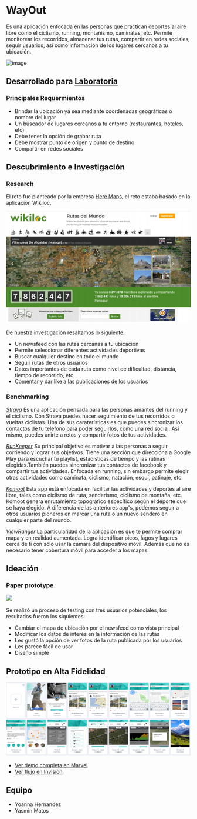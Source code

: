 # WayOut

Es una aplicación enfocada en las personas que practican deportes al aire libre como el ciclismo, running, montañismo, caminatas, etc. Permite monitorear los recorridos, almacenar tus rutas, compartir en redes sociales, seguir usuarios, así como información de los lugares cercanos a tu ubicación.

![image](https://user-images.githubusercontent.com/32310691/38592800-bd931dda-3d03-11e8-9166-26028b5892cd.png)

## Desarrollado para [Laboratoria](http://www.laboratoria.la/)

### Principales Requermientos

+ Brindar la ubicación ya sea mediante coordenadas geográficas o nombre del lugar
+ Un buscador de lugares cercanos a tu entorno (restaurantes, hoteles, etc)
+ Debe tener la opción de grabar ruta
+ Debe mostrar punto de origen y punto de destino
+ Compartir en redes sociales

## Descubrimiento e Investigación 

### Research

El reto fue planteado por la empresa [Here Maps](https://www.here.com/en), el reto estaba basado en la aplicación Wikiloc.

![](assets/img/wikiloc.png)

De nuestra investigación resaltamos lo siguiente:
+ Un newsfeed con las rutas cercanas a tu ubicación
+ Permite seleccionar diferentes actividades deportivas
+ Buscar cualquier destino en todo el mundo
+ Seguir rutas de otros usuarios
+ Datos importantes de cada ruta como nivel de dificultad, distancia, tiempo de recorrido, etc.
+ Comentar y dar like a las publicaciones de los usuarios

### Benchmarking

_[Strava](https://www.strava.com/mobile)_ Es una aplicación pensada para las personas amantes del running y el ciclismo. Con Strava puedes hacer seguimiento de tus recorridos o vueltas ciclistas. Una de sus caraterísticas es que puedes sincronizar los contactos de tu teléfono para poder seguirlos, como una red social. Así mismo, puedes unirte a retos y compartir fotos de tus actividades.

_[RunKeeper](https://runkeeper.com/index)_ Su principal objetivo es motivar a las personas a seguir corriendo y lograr sus objetivos. Tiene una sección que direcciona a Google Play para escuchar tu playlist, estadísticas de tiempo y las rutinas elegidas.También puedes sincronizar tus contactos de facebook y compartir tus actividades. Enfocada en running, sin embargo permite elegir otras actividades como caminata, ciclismo, natación, esquí, patinaje, etc.

_[Komoot](https://www.komoot.com/)_ Esta app está enfocada en facilitar las actividades y deportes al aire libre, tales como ciclismo de ruta, senderismo, ciclismo de montaña, etc. Komoot genera enrutamiento topográfico específico según el deporte que se haya elegido. A diferencia de las anteriores app's, podemos seguir a otros usuarios pioneros en marcar una ruta o un nuevo sendero en cualquier parte del mundo.

_[ViewRanger](http://www.viewranger.com/es)_ La particularidad de la aplicación es que te permite comprar mapa y en realidad aumentada. Logra identificar picos, lagos y lugares cerca de ti con sólo usar la cámara del dispositivo móvil. Además que no es necesario tener cobertura móvil para acceder a los mapas.

## Ideación

### Paper prototype

![](assets/img/paper.jpeg)

Se realizó un proceso de testing con tres usuarios potenciales, los resultados fueron los siquientes:

+ Cambiar el mapa de ubicación por el newsfeed como vista principal
+ Modificar los datos de interés en la información de las rutas
+ Les gustó la opción de ver fotos de la ruta publicada por los usuarios
+ Les parece fácil de usar
+ Diseño simple


## Prototipo en Alta Fidelidad

![](assets/img/flujo.png)

+ [Ver demo completa en Marvel](https://marvelapp.com/153cj2dg)
+ [Ver flujo en Invision](https://invis.io/NJGSCTURV9U)

## Equipo
+ Yoanna Hernandez
+ Yasmin Matos